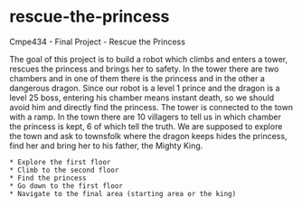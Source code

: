 rescue-the-princess
===================

Cmpe434 - Final Project - Rescue the Princess



The goal of this project is to build a robot which climbs and enters a tower, rescues the princess and brings her to safety. In the tower there are two chambers and in one of them there is the princess and in the other a dangerous dragon. Since our robot is a level 1 prince and the dragon is a level 25 boss, entering his chamber means instant death, so we should avoid him and directly find the princess. The tower is connected to the town with a ramp. In the town there are 10 villagers to tell us in which chamber the princess is kept, 6 of which tell the truth. We are supposed to explore the town and ask to townsfolk where the dragon keeps hides the princess, find her and bring her to his father, the Mighty King.

    * Explore the first floor
    * Climb to the second floor
    * Find the princess
    * Go down to the first floor
    * Navigate to the final area (starting area or the king)

